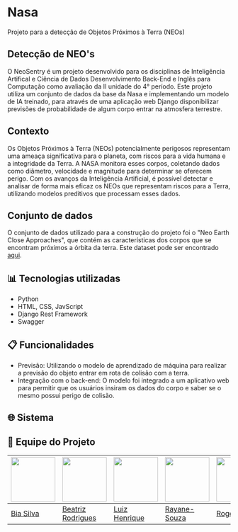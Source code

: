 # Nasa

Projeto para a detecção de Objetos Próximos à Terra (NEOs)

## Detecção de NEO's
O NeoSentry é um projeto desenvolvido para os disciplinas de Inteligência Artifical e Ciência de Dados Desenvolvimento Back-End e Inglês para Computação como avaliação da II unidade do 4° período. Este projeto utiliza um conjunto de dados da base da Nasa e implementando um modelo de IA treinado, para através de uma aplicação web Django disponibilizar previsões de probabilidade de algum corpo entrar na atmosfera terrestre.

## Contexto
Os Objetos Próximos à Terra (NEOs) potencialmente perigosos representam uma ameaça significativa para o planeta, com riscos para a vida humana e a integridade da Terra. A NASA monitora esses corpos, coletando dados como diâmetro, velocidade e magnitude para determinar se oferecem perigo. Com os avanços da Inteligência Artificial, é possível detectar e analisar de forma mais eficaz os NEOs que representam riscos para a Terra, utilizando modelos preditivos que processam esses dados.

## Conjunto de dados
O conjunto de dados utilizado para a construção do projeto foi o "Neo Earth Close Approaches", que contém as características dos corpos que se encontram próximos a órbita da terra. Este dataset pode ser encontrado [aqui](https://www.kaggle.com/datasets/sameepvani/nasa-nearest-earth-objects).


## 📊 Tecnologias utilizadas
- Python
- HTML, CSS, JavScript
- Django Rest Framework
- Swagger

## 📋 Funcionalidades
- Previsão: Utilizando o modelo de aprendizado de máquina para realizar a previsão do objeto entrar em rota de colisão com a terra.
- Integração com o back-end: O modelo foi integrado a um aplicativo web para permitir que os usuários insiram os dados do corpo e saber se o mesmo possui perigo de colisão.

## 🌐 Sistema

##  👥 Equipe do Projeto

| <a href="https://github.com/BiaSilvaa"><img src="https://github.com/BiaSilvaa.png?size=100&v=4" width="100" /></a> | <a href="https://github.com/Beatriz-Rodriguesx"><img src="https://github.com/Beatriz-Rodriguesx.png?size=100&v=4" width="100" /></a> | <a href="https://github.com/Luizh92"><img src="https://github.com/Luizh92.png?size=100&v=4" width="100" /></a> | <a href="https://github.com/Rayane-Souza"><img src="https://github.com/Rayane-Souza.png?size=100&v=4" width="100" /></a> | <a href="https://github.com/Rogerio-07"><img src="https://github.com/Rogerio-07.png?size=100&v=4" width="100" /></a> |
|---|---|---|---|---|
| [Bia Silva](https://github.com/BiaSilvaa) | [Beatriz Rodrigues](https://github.com/Beatriz-Rodriguesx) | [Luiz Henrique](https://github.com/Luizh92) | [Rayane-Souza](https://github.com/Rayane-Souza) | [Rogério Silva](https://github.com/Rogerio-07) |











